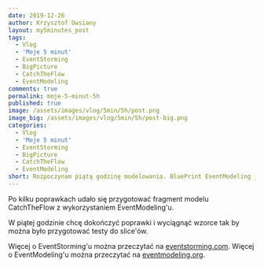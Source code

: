 ```yaml
---
date: 2019-12-26
author: Krzysztof Owsiany
layout: my5minutes_post
tags:
  - Vlog
  - 'Moje 5 minut'
  - EventStorming
  - BigPicture
  - CatchTheFlow
  - EventModeling
comments: true
permalink: moje-5-minut-5h
published: true
image: /assets/images/vlog/5min/5h/post.png
image_big: /assets/images/vlog/5min/5h/post-big.png
categories:
  - Vlog
  - 'Moje 5 minut'
  - EventStorming
  - BigPicture
  - CatchTheFlow
  - EventModeling
short: Rozpoczynam piątą godzinę modelowania. BluePrint EventModeling jest już bardzo rozbudowany i nanoszę kosmetyczne zmiany.
---
```

Po kilku poprawkach udało się przygotować fragment modelu CatchTheFlow z wykorzystaniem EventModeling'u.

W piątej godzinie chcę dokończyć poprawki i wyciągnąć wzorce tak by można było przygotować testy do slice'ów.

Więcej o EventStorming'u można przeczytać na [eventstorming.com](https://www.eventstorming.com).
Więcej o EventModeling'u można przeczytać na [eventmodeling.org](https://eventmodeling.org).